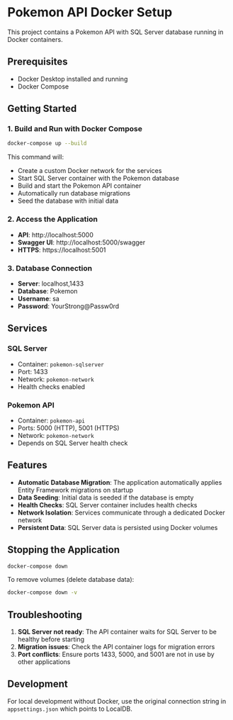 # Pokemon API Docker Setup

This project contains a Pokemon API with SQL Server database running in Docker containers.

## Prerequisites

- Docker Desktop installed and running
- Docker Compose

## Getting Started

### 1. Build and Run with Docker Compose

```bash
docker-compose up --build
```

This command will:
- Create a custom Docker network for the services
- Start SQL Server container with the Pokemon database
- Build and start the Pokemon API container
- Automatically run database migrations
- Seed the database with initial data

### 2. Access the Application

- **API**: http://localhost:5000
- **Swagger UI**: http://localhost:5000/swagger
- **HTTPS**: https://localhost:5001

### 3. Database Connection

- **Server**: localhost,1433
- **Database**: Pokemon
- **Username**: sa
- **Password**: YourStrong@Passw0rd

## Services

### SQL Server
- Container: `pokemon-sqlserver`
- Port: 1433
- Network: `pokemon-network`
- Health checks enabled

### Pokemon API
- Container: `pokemon-api`
- Ports: 5000 (HTTP), 5001 (HTTPS)
- Network: `pokemon-network`
- Depends on SQL Server health check

## Features

- **Automatic Database Migration**: The application automatically applies Entity Framework migrations on startup
- **Data Seeding**: Initial data is seeded if the database is empty
- **Health Checks**: SQL Server container includes health checks
- **Network Isolation**: Services communicate through a dedicated Docker network
- **Persistent Data**: SQL Server data is persisted using Docker volumes

## Stopping the Application

```bash
docker-compose down
```

To remove volumes (delete database data):
```bash
docker-compose down -v
```

## Troubleshooting

1. **SQL Server not ready**: The API container waits for SQL Server to be healthy before starting
2. **Migration issues**: Check the API container logs for migration errors
3. **Port conflicts**: Ensure ports 1433, 5000, and 5001 are not in use by other applications

## Development

For local development without Docker, use the original connection string in `appsettings.json` which points to LocalDB.